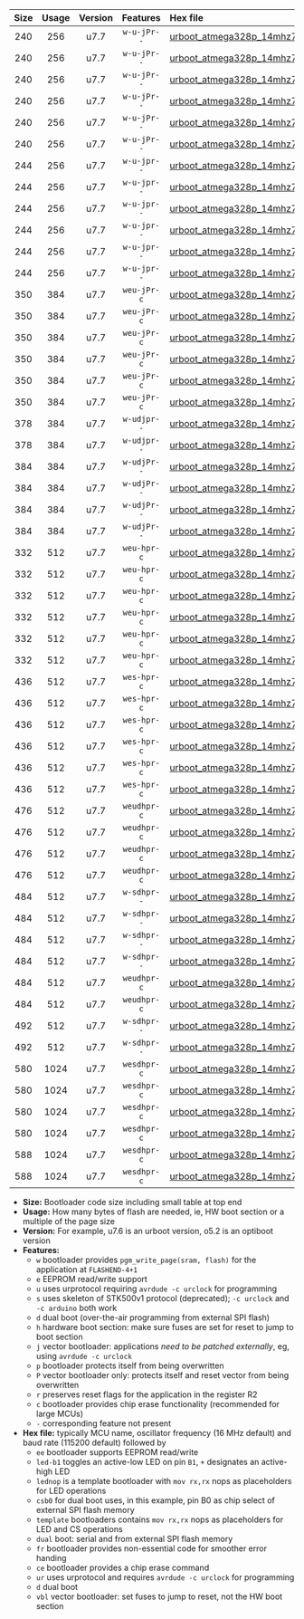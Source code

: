 |Size|Usage|Version|Features|Hex file|
|:-:|:-:|:-:|:-:|:--|
|240|256|u7.7|`w-u-jPr--`|[urboot_atmega328p_14mhz7456_230400bps_led+b1_ur_vbl.hex](https://raw.githubusercontent.com/stefanrueger/urboot.hex/main/mcus/atmega328p/fcpu_14mhz7456/230400_bps/urboot_atmega328p_14mhz7456_230400bps_led+b1_ur_vbl.hex)|
|240|256|u7.7|`w-u-jPr--`|[urboot_atmega328p_14mhz7456_230400bps_led+b5_ur_vbl.hex](https://raw.githubusercontent.com/stefanrueger/urboot.hex/main/mcus/atmega328p/fcpu_14mhz7456/230400_bps/urboot_atmega328p_14mhz7456_230400bps_led+b5_ur_vbl.hex)|
|240|256|u7.7|`w-u-jPr--`|[urboot_atmega328p_14mhz7456_230400bps_led+d5_ur_vbl.hex](https://raw.githubusercontent.com/stefanrueger/urboot.hex/main/mcus/atmega328p/fcpu_14mhz7456/230400_bps/urboot_atmega328p_14mhz7456_230400bps_led+d5_ur_vbl.hex)|
|240|256|u7.7|`w-u-jPr--`|[urboot_atmega328p_14mhz7456_230400bps_led-b1_ur_vbl.hex](https://raw.githubusercontent.com/stefanrueger/urboot.hex/main/mcus/atmega328p/fcpu_14mhz7456/230400_bps/urboot_atmega328p_14mhz7456_230400bps_led-b1_ur_vbl.hex)|
|240|256|u7.7|`w-u-jPr--`|[urboot_atmega328p_14mhz7456_230400bps_led-d5_ur_vbl.hex](https://raw.githubusercontent.com/stefanrueger/urboot.hex/main/mcus/atmega328p/fcpu_14mhz7456/230400_bps/urboot_atmega328p_14mhz7456_230400bps_led-d5_ur_vbl.hex)|
|240|256|u7.7|`w-u-jPr--`|[urboot_atmega328p_14mhz7456_230400bps_lednop_ur_vbl.hex](https://raw.githubusercontent.com/stefanrueger/urboot.hex/main/mcus/atmega328p/fcpu_14mhz7456/230400_bps/urboot_atmega328p_14mhz7456_230400bps_lednop_ur_vbl.hex)|
|244|256|u7.7|`w-u-jpr--`|[urboot_atmega328p_14mhz7456_230400bps_led+b1_fr_ur_vbl.hex](https://raw.githubusercontent.com/stefanrueger/urboot.hex/main/mcus/atmega328p/fcpu_14mhz7456/230400_bps/urboot_atmega328p_14mhz7456_230400bps_led+b1_fr_ur_vbl.hex)|
|244|256|u7.7|`w-u-jpr--`|[urboot_atmega328p_14mhz7456_230400bps_led+b5_fr_ur_vbl.hex](https://raw.githubusercontent.com/stefanrueger/urboot.hex/main/mcus/atmega328p/fcpu_14mhz7456/230400_bps/urboot_atmega328p_14mhz7456_230400bps_led+b5_fr_ur_vbl.hex)|
|244|256|u7.7|`w-u-jpr--`|[urboot_atmega328p_14mhz7456_230400bps_led+d5_fr_ur_vbl.hex](https://raw.githubusercontent.com/stefanrueger/urboot.hex/main/mcus/atmega328p/fcpu_14mhz7456/230400_bps/urboot_atmega328p_14mhz7456_230400bps_led+d5_fr_ur_vbl.hex)|
|244|256|u7.7|`w-u-jpr--`|[urboot_atmega328p_14mhz7456_230400bps_led-b1_fr_ur_vbl.hex](https://raw.githubusercontent.com/stefanrueger/urboot.hex/main/mcus/atmega328p/fcpu_14mhz7456/230400_bps/urboot_atmega328p_14mhz7456_230400bps_led-b1_fr_ur_vbl.hex)|
|244|256|u7.7|`w-u-jpr--`|[urboot_atmega328p_14mhz7456_230400bps_led-d5_fr_ur_vbl.hex](https://raw.githubusercontent.com/stefanrueger/urboot.hex/main/mcus/atmega328p/fcpu_14mhz7456/230400_bps/urboot_atmega328p_14mhz7456_230400bps_led-d5_fr_ur_vbl.hex)|
|244|256|u7.7|`w-u-jpr--`|[urboot_atmega328p_14mhz7456_230400bps_lednop_fr_ur_vbl.hex](https://raw.githubusercontent.com/stefanrueger/urboot.hex/main/mcus/atmega328p/fcpu_14mhz7456/230400_bps/urboot_atmega328p_14mhz7456_230400bps_lednop_fr_ur_vbl.hex)|
|350|384|u7.7|`weu-jPr-c`|[urboot_atmega328p_14mhz7456_230400bps_ee_led+b1_fr_ce_ur_vbl.hex](https://raw.githubusercontent.com/stefanrueger/urboot.hex/main/mcus/atmega328p/fcpu_14mhz7456/230400_bps/urboot_atmega328p_14mhz7456_230400bps_ee_led+b1_fr_ce_ur_vbl.hex)|
|350|384|u7.7|`weu-jPr-c`|[urboot_atmega328p_14mhz7456_230400bps_ee_led+b5_fr_ce_ur_vbl.hex](https://raw.githubusercontent.com/stefanrueger/urboot.hex/main/mcus/atmega328p/fcpu_14mhz7456/230400_bps/urboot_atmega328p_14mhz7456_230400bps_ee_led+b5_fr_ce_ur_vbl.hex)|
|350|384|u7.7|`weu-jPr-c`|[urboot_atmega328p_14mhz7456_230400bps_ee_led+d5_fr_ce_ur_vbl.hex](https://raw.githubusercontent.com/stefanrueger/urboot.hex/main/mcus/atmega328p/fcpu_14mhz7456/230400_bps/urboot_atmega328p_14mhz7456_230400bps_ee_led+d5_fr_ce_ur_vbl.hex)|
|350|384|u7.7|`weu-jPr-c`|[urboot_atmega328p_14mhz7456_230400bps_ee_led-b1_fr_ce_ur_vbl.hex](https://raw.githubusercontent.com/stefanrueger/urboot.hex/main/mcus/atmega328p/fcpu_14mhz7456/230400_bps/urboot_atmega328p_14mhz7456_230400bps_ee_led-b1_fr_ce_ur_vbl.hex)|
|350|384|u7.7|`weu-jPr-c`|[urboot_atmega328p_14mhz7456_230400bps_ee_led-d5_fr_ce_ur_vbl.hex](https://raw.githubusercontent.com/stefanrueger/urboot.hex/main/mcus/atmega328p/fcpu_14mhz7456/230400_bps/urboot_atmega328p_14mhz7456_230400bps_ee_led-d5_fr_ce_ur_vbl.hex)|
|350|384|u7.7|`weu-jPr-c`|[urboot_atmega328p_14mhz7456_230400bps_ee_lednop_fr_ce_ur_vbl.hex](https://raw.githubusercontent.com/stefanrueger/urboot.hex/main/mcus/atmega328p/fcpu_14mhz7456/230400_bps/urboot_atmega328p_14mhz7456_230400bps_ee_lednop_fr_ce_ur_vbl.hex)|
|378|384|u7.7|`w-udjpr--`|[urboot_atmega328p_14mhz7456_230400bps_led+b1_csd5_dual_ur_vbl.hex](https://raw.githubusercontent.com/stefanrueger/urboot.hex/main/mcus/atmega328p/fcpu_14mhz7456/230400_bps/urboot_atmega328p_14mhz7456_230400bps_led+b1_csd5_dual_ur_vbl.hex)|
|378|384|u7.7|`w-udjpr--`|[urboot_atmega328p_14mhz7456_230400bps_template_dual_ur_vbl.hex](https://raw.githubusercontent.com/stefanrueger/urboot.hex/main/mcus/atmega328p/fcpu_14mhz7456/230400_bps/urboot_atmega328p_14mhz7456_230400bps_template_dual_ur_vbl.hex)|
|384|384|u7.7|`w-udjPr--`|[urboot_atmega328p_14mhz7456_230400bps_led+b1_csb0_dual_ur_vbl.hex](https://raw.githubusercontent.com/stefanrueger/urboot.hex/main/mcus/atmega328p/fcpu_14mhz7456/230400_bps/urboot_atmega328p_14mhz7456_230400bps_led+b1_csb0_dual_ur_vbl.hex)|
|384|384|u7.7|`w-udjPr--`|[urboot_atmega328p_14mhz7456_230400bps_led+d5_csb0_dual_ur_vbl.hex](https://raw.githubusercontent.com/stefanrueger/urboot.hex/main/mcus/atmega328p/fcpu_14mhz7456/230400_bps/urboot_atmega328p_14mhz7456_230400bps_led+d5_csb0_dual_ur_vbl.hex)|
|384|384|u7.7|`w-udjPr--`|[urboot_atmega328p_14mhz7456_230400bps_led-b1_csb0_dual_ur_vbl.hex](https://raw.githubusercontent.com/stefanrueger/urboot.hex/main/mcus/atmega328p/fcpu_14mhz7456/230400_bps/urboot_atmega328p_14mhz7456_230400bps_led-b1_csb0_dual_ur_vbl.hex)|
|384|384|u7.7|`w-udjPr--`|[urboot_atmega328p_14mhz7456_230400bps_led-d5_csb0_dual_ur_vbl.hex](https://raw.githubusercontent.com/stefanrueger/urboot.hex/main/mcus/atmega328p/fcpu_14mhz7456/230400_bps/urboot_atmega328p_14mhz7456_230400bps_led-d5_csb0_dual_ur_vbl.hex)|
|332|512|u7.7|`weu-hpr-c`|[urboot_atmega328p_14mhz7456_230400bps_ee_led+b1_fr_ce_ur.hex](https://raw.githubusercontent.com/stefanrueger/urboot.hex/main/mcus/atmega328p/fcpu_14mhz7456/230400_bps/urboot_atmega328p_14mhz7456_230400bps_ee_led+b1_fr_ce_ur.hex)|
|332|512|u7.7|`weu-hpr-c`|[urboot_atmega328p_14mhz7456_230400bps_ee_led+b5_fr_ce_ur.hex](https://raw.githubusercontent.com/stefanrueger/urboot.hex/main/mcus/atmega328p/fcpu_14mhz7456/230400_bps/urboot_atmega328p_14mhz7456_230400bps_ee_led+b5_fr_ce_ur.hex)|
|332|512|u7.7|`weu-hpr-c`|[urboot_atmega328p_14mhz7456_230400bps_ee_led+d5_fr_ce_ur.hex](https://raw.githubusercontent.com/stefanrueger/urboot.hex/main/mcus/atmega328p/fcpu_14mhz7456/230400_bps/urboot_atmega328p_14mhz7456_230400bps_ee_led+d5_fr_ce_ur.hex)|
|332|512|u7.7|`weu-hpr-c`|[urboot_atmega328p_14mhz7456_230400bps_ee_led-b1_fr_ce_ur.hex](https://raw.githubusercontent.com/stefanrueger/urboot.hex/main/mcus/atmega328p/fcpu_14mhz7456/230400_bps/urboot_atmega328p_14mhz7456_230400bps_ee_led-b1_fr_ce_ur.hex)|
|332|512|u7.7|`weu-hpr-c`|[urboot_atmega328p_14mhz7456_230400bps_ee_led-d5_fr_ce_ur.hex](https://raw.githubusercontent.com/stefanrueger/urboot.hex/main/mcus/atmega328p/fcpu_14mhz7456/230400_bps/urboot_atmega328p_14mhz7456_230400bps_ee_led-d5_fr_ce_ur.hex)|
|332|512|u7.7|`weu-hpr-c`|[urboot_atmega328p_14mhz7456_230400bps_ee_lednop_fr_ce_ur.hex](https://raw.githubusercontent.com/stefanrueger/urboot.hex/main/mcus/atmega328p/fcpu_14mhz7456/230400_bps/urboot_atmega328p_14mhz7456_230400bps_ee_lednop_fr_ce_ur.hex)|
|436|512|u7.7|`wes-hpr-c`|[urboot_atmega328p_14mhz7456_230400bps_ee_led+b1_fr_ce.hex](https://raw.githubusercontent.com/stefanrueger/urboot.hex/main/mcus/atmega328p/fcpu_14mhz7456/230400_bps/urboot_atmega328p_14mhz7456_230400bps_ee_led+b1_fr_ce.hex)|
|436|512|u7.7|`wes-hpr-c`|[urboot_atmega328p_14mhz7456_230400bps_ee_led+b5_fr_ce.hex](https://raw.githubusercontent.com/stefanrueger/urboot.hex/main/mcus/atmega328p/fcpu_14mhz7456/230400_bps/urboot_atmega328p_14mhz7456_230400bps_ee_led+b5_fr_ce.hex)|
|436|512|u7.7|`wes-hpr-c`|[urboot_atmega328p_14mhz7456_230400bps_ee_led+d5_fr_ce.hex](https://raw.githubusercontent.com/stefanrueger/urboot.hex/main/mcus/atmega328p/fcpu_14mhz7456/230400_bps/urboot_atmega328p_14mhz7456_230400bps_ee_led+d5_fr_ce.hex)|
|436|512|u7.7|`wes-hpr-c`|[urboot_atmega328p_14mhz7456_230400bps_ee_led-b1_fr_ce.hex](https://raw.githubusercontent.com/stefanrueger/urboot.hex/main/mcus/atmega328p/fcpu_14mhz7456/230400_bps/urboot_atmega328p_14mhz7456_230400bps_ee_led-b1_fr_ce.hex)|
|436|512|u7.7|`wes-hpr-c`|[urboot_atmega328p_14mhz7456_230400bps_ee_led-d5_fr_ce.hex](https://raw.githubusercontent.com/stefanrueger/urboot.hex/main/mcus/atmega328p/fcpu_14mhz7456/230400_bps/urboot_atmega328p_14mhz7456_230400bps_ee_led-d5_fr_ce.hex)|
|436|512|u7.7|`wes-hpr-c`|[urboot_atmega328p_14mhz7456_230400bps_ee_lednop_fr_ce.hex](https://raw.githubusercontent.com/stefanrueger/urboot.hex/main/mcus/atmega328p/fcpu_14mhz7456/230400_bps/urboot_atmega328p_14mhz7456_230400bps_ee_lednop_fr_ce.hex)|
|476|512|u7.7|`weudhpr-c`|[urboot_atmega328p_14mhz7456_230400bps_ee_led+b1_csb0_dual_fr_ce_ur.hex](https://raw.githubusercontent.com/stefanrueger/urboot.hex/main/mcus/atmega328p/fcpu_14mhz7456/230400_bps/urboot_atmega328p_14mhz7456_230400bps_ee_led+b1_csb0_dual_fr_ce_ur.hex)|
|476|512|u7.7|`weudhpr-c`|[urboot_atmega328p_14mhz7456_230400bps_ee_led+d5_csb0_dual_fr_ce_ur.hex](https://raw.githubusercontent.com/stefanrueger/urboot.hex/main/mcus/atmega328p/fcpu_14mhz7456/230400_bps/urboot_atmega328p_14mhz7456_230400bps_ee_led+d5_csb0_dual_fr_ce_ur.hex)|
|476|512|u7.7|`weudhpr-c`|[urboot_atmega328p_14mhz7456_230400bps_ee_led-b1_csb0_dual_fr_ce_ur.hex](https://raw.githubusercontent.com/stefanrueger/urboot.hex/main/mcus/atmega328p/fcpu_14mhz7456/230400_bps/urboot_atmega328p_14mhz7456_230400bps_ee_led-b1_csb0_dual_fr_ce_ur.hex)|
|476|512|u7.7|`weudhpr-c`|[urboot_atmega328p_14mhz7456_230400bps_ee_led-d5_csb0_dual_fr_ce_ur.hex](https://raw.githubusercontent.com/stefanrueger/urboot.hex/main/mcus/atmega328p/fcpu_14mhz7456/230400_bps/urboot_atmega328p_14mhz7456_230400bps_ee_led-d5_csb0_dual_fr_ce_ur.hex)|
|484|512|u7.7|`w-sdhpr--`|[urboot_atmega328p_14mhz7456_230400bps_led+b1_csb0_dual_fr.hex](https://raw.githubusercontent.com/stefanrueger/urboot.hex/main/mcus/atmega328p/fcpu_14mhz7456/230400_bps/urboot_atmega328p_14mhz7456_230400bps_led+b1_csb0_dual_fr.hex)|
|484|512|u7.7|`w-sdhpr--`|[urboot_atmega328p_14mhz7456_230400bps_led+d5_csb0_dual_fr.hex](https://raw.githubusercontent.com/stefanrueger/urboot.hex/main/mcus/atmega328p/fcpu_14mhz7456/230400_bps/urboot_atmega328p_14mhz7456_230400bps_led+d5_csb0_dual_fr.hex)|
|484|512|u7.7|`w-sdhpr--`|[urboot_atmega328p_14mhz7456_230400bps_led-b1_csb0_dual_fr.hex](https://raw.githubusercontent.com/stefanrueger/urboot.hex/main/mcus/atmega328p/fcpu_14mhz7456/230400_bps/urboot_atmega328p_14mhz7456_230400bps_led-b1_csb0_dual_fr.hex)|
|484|512|u7.7|`w-sdhpr--`|[urboot_atmega328p_14mhz7456_230400bps_led-d5_csb0_dual_fr.hex](https://raw.githubusercontent.com/stefanrueger/urboot.hex/main/mcus/atmega328p/fcpu_14mhz7456/230400_bps/urboot_atmega328p_14mhz7456_230400bps_led-d5_csb0_dual_fr.hex)|
|484|512|u7.7|`weudhpr-c`|[urboot_atmega328p_14mhz7456_230400bps_ee_led+b1_csd5_dual_fr_ce_ur.hex](https://raw.githubusercontent.com/stefanrueger/urboot.hex/main/mcus/atmega328p/fcpu_14mhz7456/230400_bps/urboot_atmega328p_14mhz7456_230400bps_ee_led+b1_csd5_dual_fr_ce_ur.hex)|
|484|512|u7.7|`weudhpr-c`|[urboot_atmega328p_14mhz7456_230400bps_ee_template_dual_fr_ce_ur.hex](https://raw.githubusercontent.com/stefanrueger/urboot.hex/main/mcus/atmega328p/fcpu_14mhz7456/230400_bps/urboot_atmega328p_14mhz7456_230400bps_ee_template_dual_fr_ce_ur.hex)|
|492|512|u7.7|`w-sdhpr--`|[urboot_atmega328p_14mhz7456_230400bps_led+b1_csd5_dual_fr.hex](https://raw.githubusercontent.com/stefanrueger/urboot.hex/main/mcus/atmega328p/fcpu_14mhz7456/230400_bps/urboot_atmega328p_14mhz7456_230400bps_led+b1_csd5_dual_fr.hex)|
|492|512|u7.7|`w-sdhpr--`|[urboot_atmega328p_14mhz7456_230400bps_template_dual_fr.hex](https://raw.githubusercontent.com/stefanrueger/urboot.hex/main/mcus/atmega328p/fcpu_14mhz7456/230400_bps/urboot_atmega328p_14mhz7456_230400bps_template_dual_fr.hex)|
|580|1024|u7.7|`wesdhpr-c`|[urboot_atmega328p_14mhz7456_230400bps_ee_led+b1_csb0_dual_fr_ce.hex](https://raw.githubusercontent.com/stefanrueger/urboot.hex/main/mcus/atmega328p/fcpu_14mhz7456/230400_bps/urboot_atmega328p_14mhz7456_230400bps_ee_led+b1_csb0_dual_fr_ce.hex)|
|580|1024|u7.7|`wesdhpr-c`|[urboot_atmega328p_14mhz7456_230400bps_ee_led+d5_csb0_dual_fr_ce.hex](https://raw.githubusercontent.com/stefanrueger/urboot.hex/main/mcus/atmega328p/fcpu_14mhz7456/230400_bps/urboot_atmega328p_14mhz7456_230400bps_ee_led+d5_csb0_dual_fr_ce.hex)|
|580|1024|u7.7|`wesdhpr-c`|[urboot_atmega328p_14mhz7456_230400bps_ee_led-b1_csb0_dual_fr_ce.hex](https://raw.githubusercontent.com/stefanrueger/urboot.hex/main/mcus/atmega328p/fcpu_14mhz7456/230400_bps/urboot_atmega328p_14mhz7456_230400bps_ee_led-b1_csb0_dual_fr_ce.hex)|
|580|1024|u7.7|`wesdhpr-c`|[urboot_atmega328p_14mhz7456_230400bps_ee_led-d5_csb0_dual_fr_ce.hex](https://raw.githubusercontent.com/stefanrueger/urboot.hex/main/mcus/atmega328p/fcpu_14mhz7456/230400_bps/urboot_atmega328p_14mhz7456_230400bps_ee_led-d5_csb0_dual_fr_ce.hex)|
|588|1024|u7.7|`wesdhpr-c`|[urboot_atmega328p_14mhz7456_230400bps_ee_led+b1_csd5_dual_fr_ce.hex](https://raw.githubusercontent.com/stefanrueger/urboot.hex/main/mcus/atmega328p/fcpu_14mhz7456/230400_bps/urboot_atmega328p_14mhz7456_230400bps_ee_led+b1_csd5_dual_fr_ce.hex)|
|588|1024|u7.7|`wesdhpr-c`|[urboot_atmega328p_14mhz7456_230400bps_ee_template_dual_fr_ce.hex](https://raw.githubusercontent.com/stefanrueger/urboot.hex/main/mcus/atmega328p/fcpu_14mhz7456/230400_bps/urboot_atmega328p_14mhz7456_230400bps_ee_template_dual_fr_ce.hex)|

- **Size:** Bootloader code size including small table at top end
- **Usage:** How many bytes of flash are needed, ie, HW boot section or a multiple of the page size
- **Version:** For example, u7.6 is an urboot version, o5.2 is an optiboot version
- **Features:**
  + `w` bootloader provides `pgm_write_page(sram, flash)` for the application at `FLASHEND-4+1`
  + `e` EEPROM read/write support
  + `u` uses urprotocol requiring `avrdude -c urclock` for programming
  + `s` uses skeleton of STK500v1 protocol (deprecated); `-c urclock` and `-c arduino` both work
  + `d` dual boot (over-the-air programming from external SPI flash)
  + `h` hardware boot section: make sure fuses are set for reset to jump to boot section
  + `j` vector bootloader: applications *need to be patched externally*, eg, using `avrdude -c urclock`
  + `p` bootloader protects itself from being overwritten
  + `P` vector bootloader only: protects itself and reset vector from being overwritten
  + `r` preserves reset flags for the application in the register R2
  + `c` bootloader provides chip erase functionality (recommended for large MCUs)
  + `-` corresponding feature not present
- **Hex file:** typically MCU name, oscillator frequency (16 MHz default) and baud rate (115200 default) followed by
  + `ee` bootloader supports EEPROM read/write
  + `led-b1` toggles an active-low LED on pin `B1`, `+` designates an active-high LED
  + `lednop` is a template bootloader with `mov rx,rx` nops as placeholders for LED operations
  + `csb0` for dual boot uses, in this example, pin B0 as chip select of external SPI flash memory
  + `template` bootloaders contains `mov rx,rx` nops as placeholders for LED and CS operations
  + `dual` boot: serial and from external SPI flash memory
  + `fr` bootloader provides non-essential code for smoother error handing
  + `ce` bootloader provides a chip erase command
  + `ur` uses urprotocol and requires `avrdude -c urclock` for programming
  + `d` dual boot
  + `vbl` vector bootloader: set fuses to jump to reset, not the HW boot section

